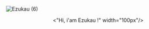 ![Ezukau (6)](https://user-images.githubusercontent.com/105425952/196008671-d05dcbbd-dbad-464d-b85a-44400b8dbc4e.png)


<p align="center">
<"Hi, i'am Ezukau !" width="100px"/>
</p>
